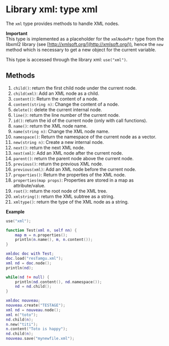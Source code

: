 # Library xml: type xml

The `xml` type provides methods to handle XML nodes.

**Important**  
This type is implemented as a placeholder for the `xmlNodePtr` type from the libxml2 library (see [http://xmlsoft.org/](http://xmlsoft.org/)), hence the `new` method which is necessary to get a new object for the current variable.

This type is accessed through the library xml: `use("xml")`.

## Methods

1. `child()`: return the first child node under the current node.
2. `child(xml)`: Add an XML node as a child.
3. `content()`: Return the content of a node.
4. `content(string n)`: Change the content of a node.
5. `delete()`: delete the current internal node.
6. `line()`: return the line number of the current node.
7. `id()`: return the id of the current node (only with call functions).
8. `name()`: return the XML node name.
9. `name(string n)`: Change the XML node name.
10. `namespace()`: Return the namespace of the current node as a vector.
11. `new(string n)`: Create a new internal node.
12. `next()`: return the next XML node.
13. `next(xml)`: Add an XML node after the current node.
14. `parent()`: return the parent node above the current node.
15. `previous()`: return the previous XML node.
16. `previous(xml)`: Add an XML node before the current node.
17. `properties()`: Return the properties of the XML node.
18. `properties(map props)`: Properties are stored in a map as attribute/value.
19. `root()`: return the root node of the XML tree.
20. `xmlstring()`: return the XML subtree as a string.
21. `xmltype()`: return the type of the XML node as a string.

**Example**

```lua
use("xml");

function Test(xml n, self nn) {
    map m = n.properties();
    println(n.name(), m, n.content());
}

xmldoc doc with Test;
doc.load("resTamgu.xml");
xml nd = doc.node();
println(nd);

while(nd != null) {
    println(nd.content(), nd.namespace());
    nd = nd.child();
}

xmldoc nouveau;
nouveau.create("TESTAGE");
xml nd = nouveau.node();
xml n("toto");
nd.child(n);
n.new("titi");
n.content("Toto is happy");
nd.child(n);
nouveau.save("mynewfile.xml");
```